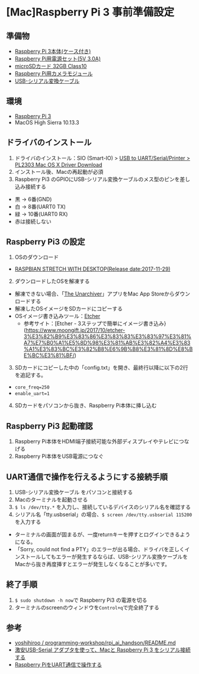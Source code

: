 # [Mac]Raspberry Pi 3 事前準備設定

## 準備物
- [Raspberry Pi 3本体(ケース付き)](http://amzn.to/2o2kDyu)
- [Raspberry Pi用電源セット(5V 3.0A)](http://amzn.to/2EKAxao)
- [microSDカード 32GB Class10](http://amzn.to/2sze6zW)
- [Raspberry Pi用カメラモジュール](http://amzn.to/2o32ccO)
- [USB-シリアル変換ケーブル](http://amzn.to/2EHbNQm)

## 環境
- [Raspberry Pi 3](http://amzn.to/2o2kDyu)
- MacOS High Sierra 10.13.3

## ドライバのインストール
1. ドライバのインストール：SIO (Smart-IO)  > [USB to UART/Serial/Printer  > PL2303 Mac OS X Driver Download](http://www.prolific.com.tw/us/showproduct.aspx?p_id=229&pcid=41)
2. インストール後、Macの再起動が必須
3. Raspberry Pi3 のGPIOにUSB-シリアル変換ケーブルのメス型のピンを差し込み接続する
  - 黒 -> 6番(GND)
  - 白 -> 8番(UART0 TX)
  -  緑 -> 10番(UART0 RX)
  - 赤は接続しない

## Raspberry Pi3 の設定
1. OSのダウンロード
  - [RASPBIAN STRETCH WITH DESKTOP(Release date:2017-11-29)](http://ftp.jaist.ac.jp/pub/raspberrypi/raspbian/images/raspbian-2017-12-01/2017-11-29-raspbian-stretch.zip)
2. ダウンロードしたOSを解凍する
  - 解凍できない場合、「[The Unarchiver](https://itunes.apple.com/jp/app/the-unarchiver/id425424353?mt=12)」アプリをMac App Storeからダウンロードする
  - 解凍したOSイメージをSDカードにコピーする
  - OSイメージ書き込みツール：[Etcher](https://etcher.io/)
    - 参考サイト：[Etcher - 3ステップで簡単にイメージ書き込み}(https://www.moongift.jp/2017/10/etcher-3%E3%82%B9%E3%83%86%E3%83%83%E3%83%97%E3%81%A7%E7%B0%A1%E5%8D%98%E3%81%AB%E3%82%A4%E3%83%A1%E3%83%BC%E3%82%B8%E6%9B%B8%E3%81%8D%E8%BE%BC%E3%81%BF/)
3. SDカードにコピーした中の「config.txt」を開き、最終行以降に以下の2行を追記する。
  - `core_freq=250`
  - `enable_uart=1`
4. SDカードをパソコンから抜き、Raspberry Pi本体に挿し込む

##  Raspberry Pi3 起動確認
1. Raspberry Pi本体をHDMI端子接続可能な外部ディスプレイやテレビにつなげる
2. Raspberry Pi本体をUSB電源につなぐ

## UART通信で操作を行えるようにする接続手順
1. USB-シリアル変換ケーブル をパソコンと接続する
2. Macのターミナルを起動させる
3. `$ ls /dev/tty.*` を入力し、接続しているデバイスのシリアル名を確認する
4. シリアル名「tty.usbserial」の場合、`$ screen /dev/tty.usbserial 115200` を入力する
  - ターミナルの画面が固まるが、一度returnキーを押すとログインできるようになる。
  - 「Sorry, could not find a PTY」のエラーが出る場合、ドライバを正しくインストールしてもエラーが発生するならば、USB-シリアル変換ケーブルをMacから抜き再度挿すとエラーが発生しなくなることが多いです。

## 終了手順
1. `$ sudo shutdown -h now`で Raspberry Pi3 の電源を切る 
2. ターミナルのscreenのウィンドウを`Control+q`で完全終了する


## 参考
- [yoshihiroo / programming-workshop/rpi_ai_handson/README.md](https://github.com/yoshihiroo/programming-workshop/blob/master/rpi_ai_handson/README.md#%E6%A9%9F%E6%9D%90%E8%B3%BC%E5%85%A5%E3%82%AC%E3%82%A4%E3%83%89)
- [激安USB-Serial アダプタを使って、Macと Raspberry Pi 3 をシリアル接続する](https://qiita.com/tmishina/items/612d7d1a7d76364a9e45)
- [Raspberry PiをUART通信で操作する](https://qiita.com/shishamo_dev/items/9735ce2fcdd26cf46577)
